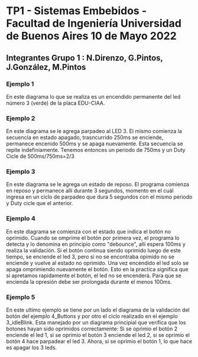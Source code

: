 # TP1 - Sistemas Embebidos - Facultad de Ingeniería Universidad de Buenos Aires 10 de Mayo 2022

## Integrantes Grupo 1 : N.Direnzo, G.Pintos, J.González, M.Pintos

### Ejemplo 1
En este diagrama lo que se realiza es un encendido permanente del led número 3 (verde) de la placa EDU-CIAA.

### Ejemplo 2
En este diagrama se le agrega parpadeo al LED 3. El mismo comienza la secuencia en estado apagado, trasncurrido 250ms se enciende, permanece encenido 500ms y se apaga nuevamente. Esta secuencia se repite indefiniamente. Tenemos entonces un periodo de 750ms y un Duty Cicle de 500ms/750ms=2/3

### Ejemplo 3
En este diagrama se le agrega un estado de reposo. El programa comienza en reposo y permanece allí durante 3 segundos, momento en el cuál ingresa en un ciclo de parpadeo que dura 5 segundos con el mismo periodo y Duty cicle que el anterior.

### Ejemplo 4
En este diagrama se comienza con el estado que indica el botón no oprimido. Cuando se omprime el botón por primera vez, el programa lo detecta y lo denomina en principio como "debounce", allí espera 100ms y realiza la validación. Si el botón continua siendo oprimido luego de este tiempo, se enciende el led 3, pero si no se encontraba opimido no se enciende y vuelve al estado no oprimido. Una vez encendido el led solo se apaga omprimiendo nuevamente el botón. Esto en la practica significa que si apretamos rapidamente el botón, el led no se encenderá. Para que se encienda la opresión debe ser prolongada durante el menos 100ms.

### Ejemplo 5
En este ultimo ejemplo se tiene por un lado el diagrama de la validación del botón del ejemplo 4_Buttons y por otro el ciclo realizado en el ejemplo 3_idleBlink. Esta manejado por un diagrama principial que verifica que los botones hayan sido oprimidos correctamente: Si se oprimio el botón 2 enciende el led 1, si se oprimio el botón 3 enciende el led 2, si se oprimio el botón 4 hace parpadear el led 3. Ahora, si se oprimio el botón 1, lo que hace es apagar los 3 leds.
